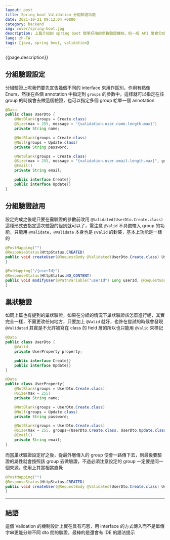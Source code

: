 ```yaml
---
layout: post
title: Spring boot Validation 分組驗證功能
date: 2021-10-21 09:12:04 +0800
category: backend
img: cover/spring-boot.jpg
description: 上篇介紹到 spring boot 簡單好用的參數驗證機制，但一般 API 常會分成 Create 跟 Update 兩種功能，兩種功能提供的參數大致上都會相同但會有一些驗證上的差異，如果要為了分開驗證去多寫一個類別也稍嫌有點麻煩且不好維護，所以 Validation 就提供了分組驗證的機制，下面介紹一下要如何來使用
lang: zh-TW
tags: [java, spring boot, validation]
---
```


{{page.description}}

## 分組驗證設定
分組驗證上呢我們要先宣告幾個不同的 interface 來用作區別，作用有點像 Enum，然後在各個 annotation 中指定到 `groups` 的參數中，這樣就可以指定在該 group 的時候會去做這個驗證，也可以指定多個 group 給單一個 annotation

```java
@Data
public class UserDto {
    @NotBlank(groups = Create.class)
    @Size(max = 255, message = "{validation.user.name.length.max}")
    private String name;

    @NotBlank(groups = Create.class)
    @Null(groups = Update.class)
    private String password;

    @NotBlank(groups = Create.class)
    @Size(max = 255, message = "{validation.user.email.length.max}", groups={Create.class, Update.class})
    @Email()
    private String email;

    public interface Create{}
    public interface Update{}
}
```

## 分組驗證啟用
設定完成之後呢只要在需驗證的參數前改用 `@Validated(UserDto.Create.class)` 這種形式去指定這次驗證的組別就可以了，需注意 `@Valid` 不具備帶入 group 的功能，只能用 `@Validate`，`@Validate` 本身也是 `@Valid` 的封裝，基本上功能是一樣的

```java
@PostMapping("")
@ResponseStatus(HttpStatus.CREATED)
public void createUser(@RequestBody @Validated(UserDto.Create.class) UserDto userDco){
}

@PutMapping("/{userId}")
@ResponseStatus(HttpStatus.NO_CONTENT)
public void modifyUser(@PathVariable("userId") Long userId, @RequestBody @Validated(UserDto.Update.class) UserDto userDuo) {
}
```

## 巢狀驗證
如同上篇也有提到的巢狀驗證，如果在分組的情況下巢狀驗證該怎麼進行呢，其實完全一樣，不需更改任何地方，只要加上 `@Valid` 就好，也許在嘗試的時候會發現 `@Validated` 其實是不允許被寫在 class 的 field 層的所以也只能用 `@Valid` 來標記

```java
@Data
public class UserDto {
    @Valid
    private UserProperty property;

    public interface Create{}
    public interface Update{}
}

@Data
public class UserProperty{
    @NotBlank(groups = UserDto.Create.class)
    @Size(max = 255)
    private String name;

    @NotBlank(groups = UserDto.Create.class)
    @Null(groups = Update.class)
    private String password;

    @NotBlank(groups = UserDto.Create.class)
    @Size(max = 255, groups={UserDto.Create.class, UserDto.Update.class})
    @Email()
    private String email;
}
```

而當巢狀驗證設定好之後，從最外層傳入的 group 便會一路傳下去，到最後要驗證的屬性就會按照該 group 去做驗證，不過必須注意設定的 group 一定要是同一個來源，使用上其實相當直覺

```java
@PostMapping("")
@ResponseStatus(HttpStatus.CREATED)
public void createUser(@RequestBody @Validated(UserDto.Create.class) UserDto userDco){
}
```

---

## 結語

這個 Validation 的機制設計上實在具有巧思，用 interface 的方式傳入而不是單傳字串更能分辨不同 dto 間的驗證，最棒的是還會有 IDE 的語法提示